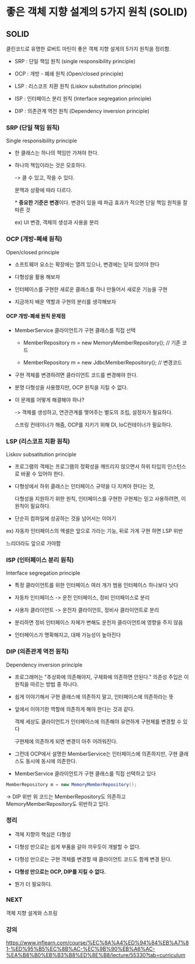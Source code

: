 # 좋은 객체 지향 설계의 5가지 원칙 (SOLID)

## SOLID

클린코드로 유명한 로버트 마틴이 좋은 객체 지향 설게의 5가지 원칙을 정리함.

- SRP : 단일 책임 원칙 (single responsibility principle)

- OCP : 개방 - 폐쇄 원칙 (Open/closed principle)

- LSP : 리스코프 치환 원칙 (Liskov substitution principle)

- ISP : 인터페이스 분리 원칙 (Interface segregation principle)

- DIP : 의존관계 역전 원칙 (Dependency inversion principle)


### SRP (단일 책임 원칙)

Single responsibility principle

- 한 클래스는 하나의 책임만 가져야 한다.

- 하나의 책임이라는 것은 모호하다.

    -> 클 수 있고, 작을 수 있다.
        
    문맥과 상황에 따라 다르다.

    \* **중요한 기준은 변경**이다. 변경이 있을 때 파급 효과가 적으면 단일 책임 원칙을 잘 따른 것

    ex) UI 변경, 객체의 생성과 사용을 분리

### OCP (개방-폐쇄 원칙)    

Open/closed principle

- 소프트웨어 요소는 확장에는 열려 있으나, 변경에는 닫혀 있어야 한다

- 다형성을 활용 해보자

- 인터페이스를 구현한 새로운 클래스를 하나 만들어서 새로운 기능을 구현

- 지금까지 배운 역할과 구현의 분리를 생각해보자

#### OCP 개방-폐쇄 원칙 문제점

- MemberService 클라이언트가 구현 클래스를 직접 선택
    
    - MemberRepository m = new MemoryMemberRepository(); // 기존 코드
    
    - MemberRepository m = new JdbcMemberRepository(); // 변경코드

- 구현 객체를 변경하려면 클라이언트 코드를 변경해야 한다.

- 분명 다형성을 사용했지만, OCP 원칙을 지킬 수 없다.

- 이 문제를 어떻게 해결해야 하나?

    -> 객체를 생성하고, 연관관계를 맺어주는 별도의 조립, 설정자가 필요하다.
        
    스프링 컨테이너가 해줌, OCP를 지키기 위해 DI, IoC컨테이너가 필요하다.


### LSP (리스코프 치환 원칙)

Liskov subsatitution principle

- 프로그램의 객체는 프로그램의 정확성을 깨뜨리지 않으면서 하위 타입의 인스턴스로 바꿀 수 있어야 한다.

- 다형성에서 하위 클래스는 인터페이스 규약을 다 지켜야 한다는 것,

  다형성을 지원하기 위한 원칙, 인터페이스를 구현한 구현체는 믿고 사용하려면, 이 원칙이 필요하다.

- 단순히 컴파일에 성공하는 것을 넘어서는 이야기

ex) 자동차 인터페이스의 엑셀은 앞으로 가라는 기능, 뒤로 가게 구현 하면 LSP 위반

느리더라도 앞으로 가야함

### ISP (인터페이스 분리 원칙)

Interface segregation principle

- 특정 클라이언트를 위한 인터페이스 여러 개가 범용 인터페이스 하나보다 낫다

- 자동차 인터페이스 -> 운전 인터페이스, 정비 인터페이스로 분리

- 사용자 클라이언트 -> 운전자 클라이언트, 정비사 클라이언트로 분리

- 분리하면 정비 인터페이스 자체가 변해도 운전자 클라이언트에 영향을 주지 않음

- 인터페이스가 명확해지고, 대체 가능성이 높아진다

### DIP (의존관계 역전 원칙)

Dependency inversion principle

- 프로그래머는 "추상화에 의존해야지, 구체화에 의존하면 안된다." 의존성 주입은 이 원칙을 따르는 방법 중 하나다.

- 쉽게 이야기해서 구현 클래스에 의존하지 말고, 인터페이스에 의존하라는 뜻

- 앞에서 이야기한 역할에 의존하게 해야 한다는 것과 같다.

  객체 세상도 클라이언트가 인터페이스에 의존해야 유연하게 구현체를 변경할 수 있다

  구현체에 의존하게 되면 변경이 아주 어려워진다.

- 그런데 OCP에서 설명한 MemberService는 인터페이스에 의존하지만, 구현 클래스도 동시에 동시에 의존한다.

- MemberService 클라이언트가 구현 클래스를 직접 선택하고 있다
```java
MemberRepository m = new MemoryMemberRepository();
```
-> DIP 위반
위 코드는 MemberRepository도 의존하고 MemoryMemberRepository도 위반하고 있다.

### 정리

- 객체 지향의 핵심은 다형성

- 다형성 만으로는 쉽게 부품을 갈아 끼우듯이 개발할 수 없다.

- 다형성 만으로는 구현 객체를 변경할 때 클라이언트 코드도 함께 변경 된다.

- **다형성 만으로는 OCP, DIP를 지킬 수 없다.**

- 뭔가 더 필요하다.


### NEXT 

객체 지향 설게와 스프링

### 강의

https://www.inflearn.com/course/%EC%8A%A4%ED%94%84%EB%A7%81-%ED%95%B5%EC%8B%AC-%EC%9B%90%EB%A6%AC-%EA%B8%B0%EB%B3%B8%ED%8E%B8/lecture/55330?tab=curriculum